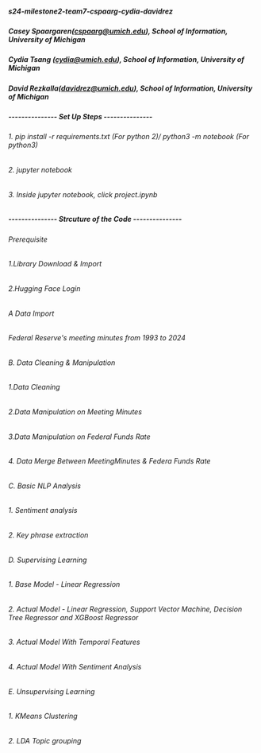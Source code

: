 ##### s24-milestone2-team7-cspaarg-cydia-davidrez

##### Casey Spaargaren(cspaarg@umich.edu), School of Information, University of Michigan
##### Cydia Tsang (cydia@umich.edu), School of Information, University of Michigan
##### David Rezkalla(davidrez@umich.edu), School of Information, University of Michigan

##### --------------- Set Up Steps ---------------
###### 1. pip install -r requirements.txt (For python 2)/ python3 -m notebook (For python3)
###### 2. jupyter notebook
###### 3. Inside jupyter notebook, click project.ipynb

##### --------------- Strcuture of the Code ---------------
######  Prerequisite
######     1.Library Download & Import
######     2.Hugging Face Login
######  A Data Import
######     Federal Reserve's meeting minutes from 1993 to 2024
######  B. Data Cleaning & Manipulation
######     1.Data Cleaning
######     2.Data Manipulation on Meeting Minutes
######     3.Data Manipulation on Federal Funds Rate
######     4. Data Merge Between MeetingMinutes & Federa Funds Rate
######  C. Basic NLP Analysis
######     1. Sentiment analysis
######     2. Key phrase extraction
######  D. Supervising Learning
######     1. Base Model - Linear Regression
######     2. Actual Model - Linear Regression, Support Vector Machine, Decision Tree Regressor and XGBoost Regressor
######     3. Actual Model With Temporal Features
######     4. Actual Model With Sentiment Analysis
######  E. Unsupervising Learning
######     1. KMeans Clustering
######     2. LDA Topic grouping
